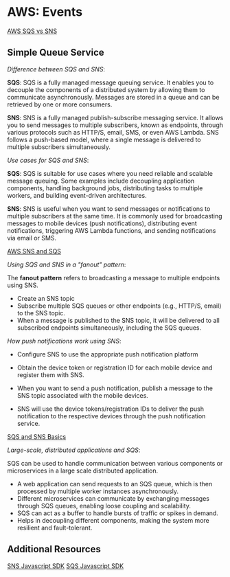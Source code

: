 # AWS: Events

[AWS SQS vs SNS](https://medium.com/awesome-cloud/aws-difference-between-sqs-and-sns-61a397bf76c5)

## Simple Queue Service

*Difference between SQS and SNS*:

**SQS**: SQS is a fully managed message queuing service. It enables you to decouple the components of a distributed system by allowing them to communicate asynchronously. Messages are stored in a queue and can be retrieved by one or more consumers.

**SNS**: SNS is a fully managed publish-subscribe messaging service. It allows you to send messages to multiple subscribers, known as endpoints, through various protocols such as HTTP/S, email, SMS, or even AWS Lambda. SNS follows a push-based model, where a single message is delivered to multiple subscribers simultaneously.

*Use cases for SQS and SNS*:

**SQS**: SQS is suitable for use cases where you need reliable and scalable message queuing. Some examples include decoupling application components, handling background jobs, distributing tasks to multiple workers, and building event-driven architectures.

**SNS**: SNS is useful when you want to send messages or notifications to multiple subscribers at the same time. It is commonly used for broadcasting messages to mobile devices (push notifications), distributing event notifications, triggering AWS Lambda functions, and sending notifications via email or SMS.

[AWS SNS and SQS](https://www.youtube.com/watch?v=mXk0MNjlO7A)

*Using SQS and SNS in a "fanout" pattern*:

The **fanout pattern** refers to broadcasting a message to multiple endpoints using SNS.

- Create an SNS topic
- Subscribe multiple SQS queues or other endpoints (e.g., HTTP/S, email) to the SNS topic.
- When a message is published to the SNS topic, it will be delivered to all subscribed endpoints simultaneously, including the SQS queues.

*How push notifications work using SNS*:

- Configure SNS to use the appropriate push notification platform

- Obtain the device token or registration ID for each mobile device and register them with SNS.

- When you want to send a push notification, publish a message to the SNS topic associated with the mobile devices.

- SNS will use the device tokens/registration IDs to deliver the push notification to the respective devices through the push notification service.

[SQS and SNS Basics](https://www.youtube.com/watch?v=UesxWuZMZqI)

*Large-scale, distributed applications and SQS*:

SQS can be used to handle communication between various components or microservices in a large scale distributed application.

- A web application can send requests to an SQS queue, which is then processed by multiple worker instances asynchronously.
- Different microservices can communicate by exchanging messages through SQS queues, enabling loose coupling and scalability.
- SQS can act as a buffer to handle bursts of traffic or spikes in demand.
- Helps in decoupling different components, making the system more resilient and fault-tolerant.


## Additional Resources

[SNS Javascript SDK](https://docs.aws.amazon.com/AWSJavaScriptSDK/latest/AWS/SNS.html)
[SQS Javascript SDK](https://docs.aws.amazon.com/AWSJavaScriptSDK/latest/AWS/SQS.html)
